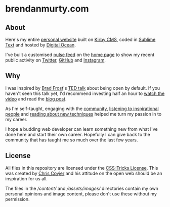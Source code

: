 brendanmurty.com
=======

## About ##

Here's my entire [personal website](http://brendanmurty.com) built on [Kirby CMS](https://github.com/bastianallgeier/kirbycms), coded in [Sublime Text](http://www.sublimetext.com) and hosted by [Digital Ocean](http://digitalocean.com).

I've built a customised [pulse feed](/site/snippets/libs_list.php#L3) on the [home page](/site/templates/home.php#L9) to show my recent public activity on [Twitter](https://twitter.com/brendanmurty), [GitHub](https://github.com/brendanmurty) and [Instagram](http://instagram.com/highhorser).

## Why ##

I was inspired by [Brad Frost](https://github.com/bradfrost)'s [TED talk](https://twitter.com/brad_frost/status/476515058738925568) about being open by default. If you haven't seen this talk yet, I'd recommend investing half an hour to [watch the video](https://www.youtube.com/watch?v=7rW9vTrN6OU) and read the [blog post](http://bradfrostweb.com/blog/post/creative-exhaust/).

As I'm self-taught, engaging with the [community](https://twitter.com/brendanmurty/lists/web-design/members), [listening to inspirational people](http://boagworld.com/show) and [reading about new techniques](https://signalvnoise.com/programming) helped me turn my passion in to my career.

I hope a budding web developer can learn something new from what I've done here and start their own career. Hopefully I can give back to the community that has taught me so much over the last few years.

## License ##

All files in this repository are licensed under the [CSS-Tricks License](/license.md). This was created by [Chris Coyier](https://github.com/chriscoyier/) and his attitude on the open web should be an inspiration for us all.

The files in the */content/* and */assets/images/* directories contain my own personal opinions and image content, please don't use these without my permission.
